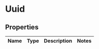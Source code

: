 
# Uuid

## Properties
Name | Type | Description | Notes
------------ | ------------- | ------------- | -------------



